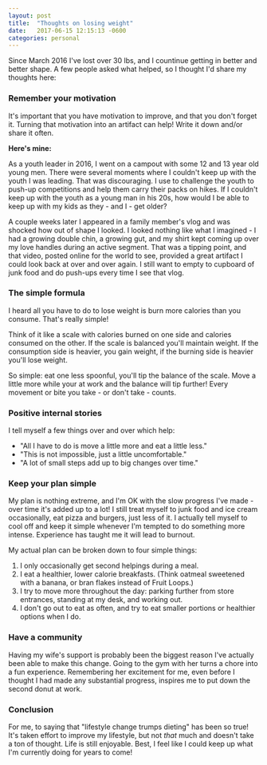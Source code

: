 ```yaml
---
layout: post
title:  "Thoughts on losing weight"
date:   2017-06-15 12:15:13 -0600
categories: personal
---
```


Since March 2016 I've lost over 30 lbs, and I countinue getting in better and better shape. A few people asked what helped, so I thought I'd share my thoughts here:

### Remember your motivation

It's important that you have motivation to improve, and that you don't forget it. Turning that motivation into an artifact can help! Write it down and/or share it often.

**Here's mine:**

As a youth leader in 2016, I went on a campout with some 12 and 13 year old young men. There were several moments where I couldn't keep up with the youth I was leading. That was discouraging. I use to challenge the youth to push-up competitions and help them carry their packs on hikes. If I couldn't keep up with the youth as a young man in his 20s, how would I be able to keep up with my kids as they - and I - get older? 

A couple weeks later I appeared in a family member's vlog and was shocked how out of shape I looked. I looked nothing like what I imagined - I had a growing double chin, a growing gut, and my shirt kept coming up over my love handles during an active segment. That was a tipping point, and that video, posted online for the world to see, provided a great artifact I could look back at over and over again. I still want to empty to cupboard of junk food and do push-ups every time I see that vlog.

### The simple formula

I heard all you have to do to lose weight is burn more calories than you consume. That's really simple!

Think of it like a scale with calories burned on one side and calories consumed on the other. If the scale is balanced you'll maintain weight. If the consumption side is heavier, you gain weight, if the burning side is heavier you'll lose weight.

So simple: eat one less spoonful, you'll tip the balance of the scale. Move a little more while your at work and the balance will tip further! Every movement or bite you take - or don't take - counts.

### Positive internal stories

I tell myself a few things over and over which help: 
* "All I have to do is move a little more and eat a little less." 
* "This is not impossible, just a little uncomfortable." 
* "A lot of small steps add up to big changes over time."

### Keep your plan simple

My plan is nothing extreme, and I'm OK with the slow progress I've made - over time it's added up to a lot! I still treat myself to junk food and ice cream occasionally, eat pizza and burgers, just less of it. I actually tell myself to cool off and keep it simple whenever I'm tempted to do something more intense. Experience has taught me it will lead to burnout.

My actual plan can be broken down to four simple things: 
1. I only occasionally get second helpings during a meal.
2. I eat a healthier, lower calorie breakfasts. (Think oatmeal sweetened with a banana, or bran flakes instead of Fruit Loops.)
3. I try to move more throughout the day: parking further from store entrances, standing at my desk, and working out.
4. I don't go out to eat as often, and try to eat smaller portions or healthier options when I do.

### Have a community

Having my wife's support is probably been the biggest reason I've actually been able to make this change. Going to the gym with her turns a chore into a fun experience. Remembering her excitement for me, even before I thought I had made any substantial progress, inspires me to put down the second donut at work.

### Conclusion

For me, to saying that "lifestyle change trumps dieting" has been so true! It's taken effort to improve my lifestyle, but not *that* much and doesn't take a ton of thought. Life is still enjoyable. Best, I feel like I could keep up what I'm currently doing for years to come!

